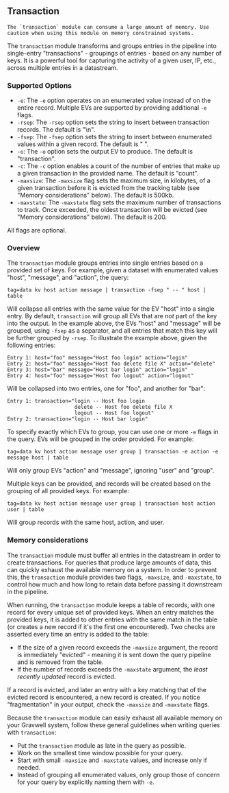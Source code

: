 ## Transaction

```{note}
The `transaction` module can consume a large amount of memory. Use caution when using this module on memory constrained systems.
```

The `transaction` module transforms and groups entries in the pipeline into single-entry "transactions" - groupings of entries - based on any number of keys. It is a powerful tool for capturing the activity of a given user, IP, etc., across multiple entries in a datastream. 

### Supported Options

* `-e`: The `-e` option operates on an enumerated value instead of on the entire record. Multiple EVs are supported by providing additional `-e` flags.
* `-rsep`: The `-rsep` option sets the string to insert between transaction records. The default is "\n".
* `-fsep`: The `-fsep` option sets the string to insert between enumerated values within a given record. The default is " ".
* `-o`: The `-o` option sets the output EV to produce. The default is "transaction".
* `-c`: The `-c` option enables a count of the number of entries that make up a given transaction in the provided name. The default is "count".
* `-maxsize`: The `-maxsize` flag sets the maximum size, in kilobytes, of a given transaction before it is evicted from the tracking table (see "Memory considerations" below). The default is 500kb.
* `-maxstate`: The `-maxstate` flag sets the maximum number of transactions to track. Once exceeded, the oldest transaction will be evicted (see "Memory considerations" below). The default is 200.

All flags are optional.

### Overview

The `transaction` module groups entries into single entries based on a provided set of keys. For example, given a dataset with enumerated values "host", "message", and "action", the query:

```gravwell
tag=data kv host action message | transaction -fsep " -- " host | table
```

Will collapse all entries with the same value for the EV "host" into a single entry. By default, `transaction` will group all EVs that are *not* part of the key into the output. In the example above, the EVs "host" and "message" will be grouped, using `-fsep` as a separator, and all entries that match this key will be further grouped by `-rsep`. To illustrate the example above, given the following entries:

```
Entry 1: host="foo" message="Host foo login" action="login"
Entry 2: host="foo" message="Host foo delete file X" action="delete"
Entry 3: host="bar" message="Host bar login" action="login"
Entry 4: host="foo" message="Host foo logout" action="logout"
```

Will be collapsed into two entries, one for "foo", and another for "bar":

```
Entry 1: transaction="login -- Host foo login
                      delete -- Host foo delete file X
                      logout -- Host foo logout"
Entry 2: transaction="login -- Host bar login"
```

To specify exactly which EVs to group, you can use one or more `-e` flags in the query. EVs will be grouped in the order provided. For example:

```gravwell
tag=data kv host action message user group | transaction -e action -e message host | table
```

Will only group EVs "action" and "message", ignoring "user" and "group". 

Multiple keys can be provided, and records will be created based on the grouping of all provided keys. For example:

```gravwell
tag=data kv host action message user group | transaction host action user | table
```

Will group records with the same host, action, and user. 

### Memory considerations

The `transaction` module must buffer all entries in the datastream in order to create transactions. For queries that produce large amounts of data, this can quickly exhaust the available memory on a system. In order to prevent this, the `transaction` module provides two flags, `-maxsize`, and `-maxstate`, to control how much and how long to retain data before passing it downstream in the pipeline. 

When running, the `transaction` module keeps a table of records, with one record for every unique set of provided keys. When an entry matches the provided keys, it is added to other entries with the same match in the table (or creates a new record if it's the first one encountered). Two checks are asserted every time an entry is added to the table:

* If the size of a given record exceeds the `-maxsize` argument, the record is immediately "evicted" - meaning it is sent down the query pipeline and is removed from the table. 
* If the number of records exceeds the `-maxstate` argument, the _least recently updated_ record is evicted. 

If a record is evicted, and later an entry with a key matching that of the evicted record is encountered, a new record is created. If you notice "fragmentation" in your output, check the `-maxsize` and `-maxstate` flags. 

Because the `transaction` module can easily exhaust all available memory on your Gravwell system, follow these general guidelines when writing queries with `transaction`:

* Put the `transaction` module as late in the query as possible. 
* Work on the smallest time window possible for your query. 
* Start with small `-maxsize` and `-maxstate` values, and increase only if needed.
* Instead of grouping all enumerated values, only group those of concern for your query by explicitly naming them with `-e`.
